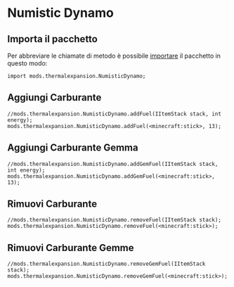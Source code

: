 # Numistic Dynamo

## Importa il pacchetto

Per abbreviare le chiamate di metodo è possibile [importare](/AdvancedFunctions/Import/) il pacchetto in questo modo:

```zenscript
import mods.thermalexpansion.NumisticDynamo;
```

## Aggiungi Carburante

```zenscript
//mods.thermalexpansion.NumisticDynamo.addFuel(IItemStack stack, int energy);
mods.thermalexpansion.NumisticDynamo.addFuel(<minecraft:stick>, 13);
```

## Aggiungi Carburante Gemma

```zenscript
//mods.thermalexpansion.NumisticDynamo.addGemFuel(IItemStack stack, int energy);
mods.thermalexpansion.NumisticDynamo.addGemFuel(<minecraft:stick>, 13);
```

## Rimuovi Carburante

```zenscript
//mods.thermalexpansion.NumisticDynamo.removeFuel(IItemStack stack);
mods.thermalexpansion.NumisticDynamo.removeFuel(<minecraft:stick>);
```

## Rimuovi Carburante Gemme

```zenscript
//mods.thermalexpansion.NumisticDynamo.removeGemFuel(IItemStack stack);
mods.thermalexpansion.NumisticDynamo.removeGemFuel(<minecraft:stick>);
```